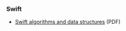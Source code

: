 ### Swift

* [Swift algorithms and data structures](https://englishonlineclub.com/pdf/Data%20Structures%20and%20Algorithms%20in%20Swift%20-%20Implementing%20practical%20data%20structures%20with%20Swift%204%20[EnglishOnlineClub.com].pdf) (PDF)
